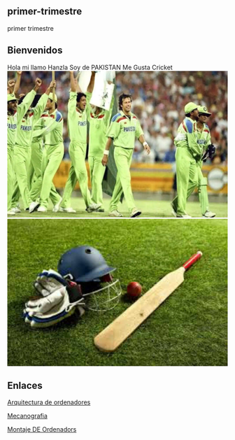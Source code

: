 ## primer-trimestre
primer trimestre

## Bienvenidos
 Hola mi llamo Hanzla 
Soy de PAKISTAN
Me Gusta Cricket
![](https://raw.githubusercontent.com/Hanzla55/primer-trimestre/main/imran-icc.webp)
![](https://raw.githubusercontent.com/Hanzla55/primer-trimestre/main/cricket2-1621789112.jpg)





## Enlaces

[Arquitectura de ordenadores](https://github.com/Hanzla55/primer-trimestre/blob/main/%23%20Arquitectura%20De%20Ordenadores.MD)

[Mecanografia](https://github.com/Hanzla55/primer-trimestre/blob/main/Mecanograf%C3%ADa.md)

[Montaje DE Ordenadors](https://github.com/Hanzla55/primer-trimestre/blob/main/MONTAJE%20DE%20ORDENADORS.MD)
